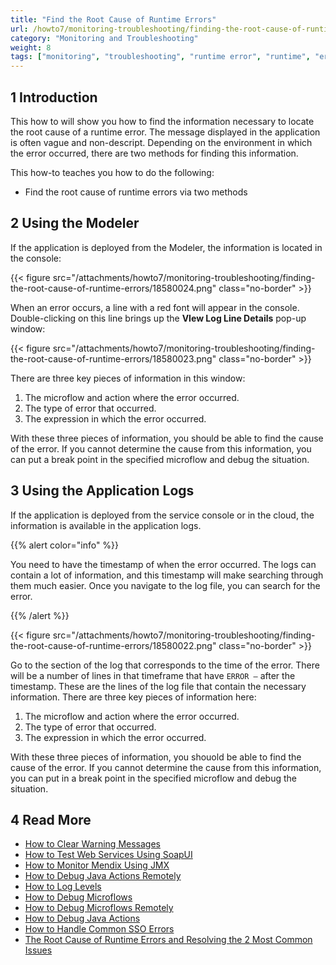 ```yaml
---
title: "Find the Root Cause of Runtime Errors"
url: /howto7/monitoring-troubleshooting/finding-the-root-cause-of-runtime-errors/
category: "Monitoring and Troubleshooting"
weight: 8
tags: ["monitoring", "troubleshooting", "runtime error", "runtime", "error"]
---
```


## 1 Introduction

This how to will show you how to find the information necessary to locate the root cause of a runtime error. The message displayed in the application is often vague and non-descript. Depending on the environment in which the error occurred, there are two methods for finding this information.

This how-to teaches you how to do the following:

* Find the root cause of runtime errors via two methods

## 2 Using the Modeler

If the application is deployed from the Modeler, the information is located in the console:

{{< figure src="/attachments/howto7/monitoring-troubleshooting/finding-the-root-cause-of-runtime-errors/18580024.png" class="no-border" >}}

When an error occurs, a line with a red font will appear in the console.  Double-clicking on this line brings up the **VIew Log Line Details** pop-up window:

{{< figure src="/attachments/howto7/monitoring-troubleshooting/finding-the-root-cause-of-runtime-errors/18580023.png" class="no-border" >}}

There are three key pieces of information in this window:

1. The microflow and action where the error occurred.
2. The type of error that occurred.
3. The expression in which the error occurred.

With these three pieces of information, you should be able to find the cause of the error. If you cannot determine the cause from this information, you can put a break point in the specified microflow and debug the situation.

## 3 Using the Application Logs

If the application is deployed from the service console or in the cloud, the information is available in the application logs. 

{{% alert color="info" %}}

You need to have the timestamp of when the error occurred. The logs can contain a lot of information, and this timestamp will make searching through them much easier. Once you navigate to the log file, you can search for the error.

{{% /alert %}}

{{< figure src="/attachments/howto7/monitoring-troubleshooting/finding-the-root-cause-of-runtime-errors/18580022.png" class="no-border" >}}

Go to the section of the log that corresponds to the time of the error. There will be a number of lines in that timeframe that have `ERROR –` after the timestamp. These are the lines of the log file that contain the necessary information. There are three key pieces of information here:

1. The microflow and action where the error occurred.
2. The type of error that occurred.
3. The expression in which the error occurred.

With these three pieces of information, you shouold be able to find the cause of the error. If you cannot determine the cause from this information, you can put in a break point in the specified microflow and debug the situation.

## 4 Read More

* [How to Clear Warning Messages](/howto7/monitoring-troubleshooting/clear-warning-messages/)
* [How to Test Web Services Using SoapUI](/howto7/testing/testing-web-services-using-soapui/)
* [How to Monitor Mendix Using JMX](/howto7/monitoring-troubleshooting/monitoring-mendix-using-jmx/)
* [How to Debug Java Actions Remotely](/howto7/monitoring-troubleshooting/debug-java-actions-remotely/)
* [How to Log Levels](/howto7/monitoring-troubleshooting/log-levels/)
* [How to Debug Microflows](/howto7/monitoring-troubleshooting/debug-microflows/)
* [How to Debug Microflows Remotely](/howto7/monitoring-troubleshooting/debug-microflows-remotely/)
* [How to Debug Java Actions](/howto7/monitoring-troubleshooting/debug-java-actions/)
* [How to Handle Common SSO Errors](/howto7/monitoring-troubleshooting/handle-common-mendix-sso-errors/)
* [The Root Cause of Runtime Errors and Resolving the 2 Most Common Issues](https://www.mendix.com/blog/the-root-cause-of-runtime-errors-and-resolving-the-2-most-common-issues/)
